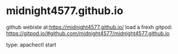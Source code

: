 # midnight4577.github.io

github webiste at:https://midnight4577.github.io/
load a frexh gitpod:
https://gitpod.io/#github.com/midnight4577/midnight4577.github.io

type:
apachectl start
